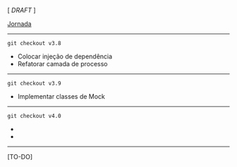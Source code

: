 [ _DRAFT_ ]

[Jornada](jornada)

---

```
git checkout v3.8
```

- Colocar injeção de dependência
- Refatorar camada de processo

---

```
git checkout v3.9
```

- Implementar classes de Mock

---

```
git checkout v4.0
```

- 
- 
---

[TO-DO]